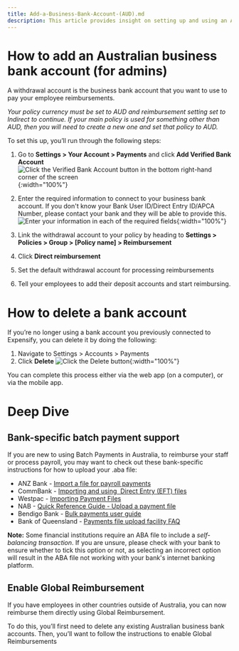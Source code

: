 ```yaml
---
title: Add-a-Business-Bank-Account-(AUD).md
description: This article provides insight on setting up and using an Australian Business Bank account in Expensify. 
---
```


# How to add an Australian business bank account (for admins)
A withdrawal account is the business bank account that you want to use to pay your employee reimbursements. 

_Your policy currency must be set to AUD and reimbursement setting set to Indirect to continue. If your main policy is used for something other than AUD, then you will need to create a new one and set that policy to AUD._ 

To set this up, you’ll run through the following steps:

1. Go to **Settings > Your Account > Payments** and click **Add Verified Bank Account**
![Click the Verified Bank Account button in the bottom right-hand corner of the screen](https://help.expensify.com/assets/images/add-vba-australian-account.png){:width="100%"}

2. Enter the required information to connect to your business bank account. If you don't know your Bank User ID/Direct Entry ID/APCA Number, please contact your bank and they will be able to provide this.
![Enter your information in each of the required fields](https://help.expensify.com/assets/images/add-vba-australian-account-modal.png){:width="100%"}

3. Link the withdrawal account to your policy by heading to **Settings > Policies > Group > [Policy name] > Reimbursement**
4. Click **Direct reimbursement**
5. Set the default withdrawal account for processing reimbursements 
6. Tell your employees to add their deposit accounts and start reimbursing. 

# How to delete a bank account
If you’re no longer using a bank account you previously connected to Expensify, you can delete it by doing the following:

1. Navigate to Settings > Accounts > Payments 
2. Click **Delete** 
![Click the Delete button](https://help.expensify.com/assets/images/delete-australian-bank-account.png){:width="100%"}

You can complete this process either via the web app (on a computer), or via the mobile app.

# Deep Dive
## Bank-specific batch payment support

If you are new to using Batch Payments in Australia, to reimburse your staff or process payroll, you may want to check out these bank-specific instructions for how to upload your .aba file:

- ANZ Bank - [Import a file for payroll payments](https://www.anz.com.au/support/internet-banking/pay-transfer-business/payroll/import-file/)
- CommBank - [Importing and using  Direct Entry (EFT) files](https://www.commbank.com.au/business/pds/003-279-importing-a-de-file.pdf)
- Westpac - [Importing Payment Files](https://www.westpac.com.au/business-banking/online-banking/support-faqs/import-files/)
- NAB - [Quick Reference Guide - Upload a payment file](https://www.nab.com.au/business/online-banking/nab-connect/help)
- Bendigo Bank - [Bulk payments user guide](https://www.bendigobank.com.au/globalassets/documents/business/bulk-payments-user-guide.pdf)
- Bank of Queensland - [Payments file upload facility FAQ](https://www.boq.com.au/help-and-support/online-banking/ob-faqs-and-support/faq-pfuf)

**Note:** Some financial institutions require an ABA file to include a *self-balancing transaction*. If you are unsure, please check with your bank to ensure whether to tick this option or not, as selecting an incorrect option will result in the ABA file not working with your bank's internet banking platform.

## Enable Global Reimbursement

If you have employees in other countries outside of Australia, you can now reimburse them directly using Global Reimbursement. 

To do this, you’ll first need to delete any existing Australian business bank accounts. Then, you’ll want to follow the instructions to enable Global Reimbursements
